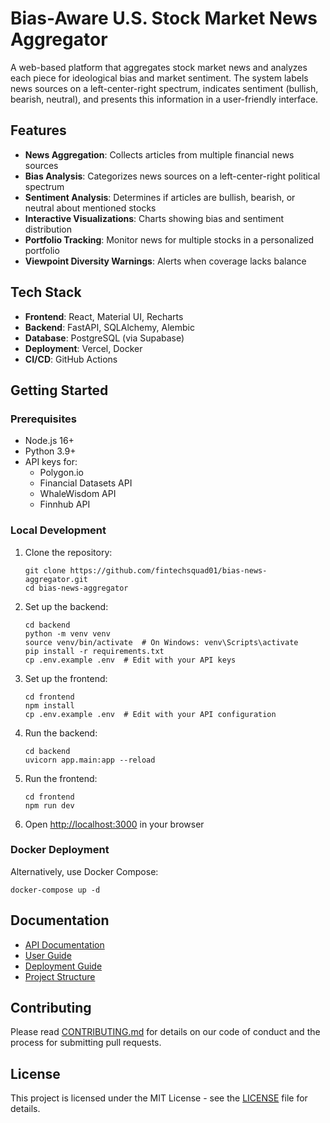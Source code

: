 # Bias-Aware U.S. Stock Market News Aggregator

A web-based platform that aggregates stock market news and analyzes each piece for ideological bias and market sentiment. The system labels news sources on a left-center-right spectrum, indicates sentiment (bullish, bearish, neutral), and presents this information in a user-friendly interface.

## Features

- **News Aggregation**: Collects articles from multiple financial news sources
- **Bias Analysis**: Categorizes news sources on a left-center-right political spectrum
- **Sentiment Analysis**: Determines if articles are bullish, bearish, or neutral about mentioned stocks
- **Interactive Visualizations**: Charts showing bias and sentiment distribution
- **Portfolio Tracking**: Monitor news for multiple stocks in a personalized portfolio
- **Viewpoint Diversity Warnings**: Alerts when coverage lacks balance

## Tech Stack

- **Frontend**: React, Material UI, Recharts
- **Backend**: FastAPI, SQLAlchemy, Alembic
- **Database**: PostgreSQL (via Supabase)
- **Deployment**: Vercel, Docker
- **CI/CD**: GitHub Actions

## Getting Started

### Prerequisites

- Node.js 16+
- Python 3.9+
- API keys for:
  - Polygon.io
  - Financial Datasets API
  - WhaleWisdom API
  - Finnhub API

### Local Development

1. Clone the repository:
   ```
   git clone https://github.com/fintechsquad01/bias-news-aggregator.git
   cd bias-news-aggregator
   ```

2. Set up the backend:
   ```
   cd backend
   python -m venv venv
   source venv/bin/activate  # On Windows: venv\Scripts\activate
   pip install -r requirements.txt
   cp .env.example .env  # Edit with your API keys
   ```

3. Set up the frontend:
   ```
   cd frontend
   npm install
   cp .env.example .env  # Edit with your API configuration
   ```

4. Run the backend:
   ```
   cd backend
   uvicorn app.main:app --reload
   ```

5. Run the frontend:
   ```
   cd frontend
   npm run dev
   ```

6. Open [http://localhost:3000](http://localhost:3000) in your browser

### Docker Deployment

Alternatively, use Docker Compose:

```
docker-compose up -d
```

## Documentation

- [API Documentation](docs/api.md)
- [User Guide](docs/user-guide.md)
- [Deployment Guide](docs/deployment.md)
- [Project Structure](docs/project-structure.md)

## Contributing

Please read [CONTRIBUTING.md](CONTRIBUTING.md) for details on our code of conduct and the process for submitting pull requests.

## License

This project is licensed under the MIT License - see the [LICENSE](LICENSE) file for details.
